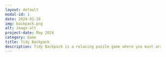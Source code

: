 ```yaml
---
layout: default
modal-id: 1
date: 2024-01-18
img: backpack.png
alt: image-alt
project-date: May 2024
category: Game
title: Tidy Backpack
description: Tidy Backpack is a relaxing puzzle game where you must arrange found fantasy loot in your backpack in a tidy way. Find forgotten artifacts and learn details about the old world... at least supposedly!<br /><a href="https://store.steampowered.com/app/3047220/Tidy_Backpack/">Steam</a><br /><a href="https://flashag.notion.site/Tidy-Backpack-Presskit-e3a65da71fd042f187997efc195c1a4b">Presskit</a>
---
```

